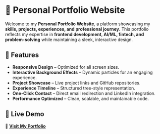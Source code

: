 
# 🚀 **Personal Portfolio Website**  

Welcome to my **Personal Portfolio Website**, a platform showcasing my **skills, projects, experiences, and professional journey**. This portfolio reflects my expertise in **frontend development, AI/ML, fintech, and problem-solving** while maintaining a sleek, interactive design.  

## 🌟 **Features**  

- **Responsive Design** – Optimized for all screen sizes.  
- **Interactive Background Effects** – Dynamic particles for an engaging experience.  
- **Project Showcase** – Live project links and GitHub repositories.  
- **Experience Timeline** – Structured tree-style representation.  
- **One-Click Contact** – Direct email redirection and LinkedIn integration.  
- **Performance Optimized** – Clean, scalable, and maintainable code.  

## 🔗 **Live Demo**  

🔹 [**Visit My Portfolio**](https://my-portfolio-one-neon-33.vercel.app/index.html)  


